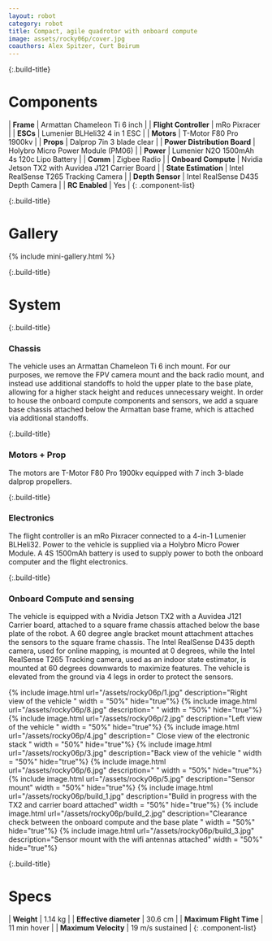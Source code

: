```yaml
---
layout: robot
category: robot
title: Compact, agile quadrotor with onboard compute
image: assets/rocky06p/cover.jpg
coauthors: Alex Spitzer, Curt Boirum
---
```

{:.build-title}
# Components

| **Frame**                    | Armattan Chameleon Ti 6 inch                    |
| **Flight Controller**        | mRo Pixracer |
| **ESCs**                     | Lumenier BLHeli32 4 in 1 ESC               |
| **Motors**                   | T-Motor F80 Pro 1900kv                            |
| **Props**                    | Dalprop 7in 3 blade clear                 |
| **Power Distribution Board** | Holybro Micro Power Module (PM06)         |
| **Power**                    | Lumenier N2O 1500mAh 4s 120c Lipo Battery |
| **Comm**                     | Zigbee Radio                              |
| **Onboard Compute**          | Nvidia Jetson TX2 with Auvidea J121 Carrier Board        |
| **State Estimation**          | Intel RealSense T265 Tracking Camera       |
| **Depth Sensor**          | Intel RealSense D435 Depth Camera       |
| **RC Enabled**          | Yes       |
{: .component-list}

{:.build-title}
# Gallery

{% include mini-gallery.html %}

{:.build-title}
# System

{:.build-title}
### Chassis
The vehicle uses an Armattan Chameleon Ti 6 inch mount. For our purposes, we remove the FPV camera mount and the back radio mount, and instead use additional standoffs to hold the upper plate to the base plate, allowing for a higher stack height and reduces unnecessary weight. In order to house the onboard compute components and sensors, we add a square base chassis attached below the Armattan base frame, which is attached via additional standoffs.

{:.build-title}
### Motors + Prop
The motors are T-Motor F80 Pro 1900kv equipped with 7 inch 3-blade dalprop propellers.

{:.build-title}
### Electronics
The flight controller is an mRo Pixracer connected to a 4-in-1 Lumenier BLHeli32. Power to the vehicle is supplied via a Holybro Micro Power Module. A 4S 1500mAh battery is used to supply power to both the onboard computer and the flight electronics.

{:.build-title}
### Onboard Compute and sensing
The vehicle is equipped with a Nvidia Jetson TX2 with a Auvidea J121 Carrier board, attached to a square frame chassis attached below the base plate of the robot. A 60 degree angle bracket mount attachment attaches the sensors to the square frame chassis. The Intel RealSense D435 depth camera, used for online mapping, is mounted at 0 degrees, while the Intel RealSense T265 Tracking camera, used as an indoor state estimator, is mounted at 60 degrees downwards to maximize features. The vehicle is elevated from the ground via 4 legs in order to protect the sensors.

{% include image.html url="/assets/rocky06p/1.jpg" description="Right view of the vehicle " width = "50%" hide="true"%}
{% include image.html url="/assets/rocky06p/8.jpg" description=" " width = "50%" hide="true"%}
{% include image.html url="/assets/rocky06p/2.jpg" description="Left view of the vehicle " width = "50%" hide="true"%}
{% include image.html url="/assets/rocky06p/4.jpg" description=" Close view of the electronic stack " width = "50%" hide="true"%}
{% include image.html url="/assets/rocky06p/3.jpg" description="Back view of the vehicle " width = "50%" hide="true"%}
{% include image.html url="/assets/rocky06p/6.jpg" description=" " width = "50%" hide="true"%}
{% include image.html url="/assets/rocky06p/5.jpg" description="Sensor mount" width = "50%" hide="true"%}
{% include image.html url="/assets/rocky06p/build_1.jpg" description="Build in progress with the TX2 and carrier board attached" width = "50%" hide="true"%}
{% include image.html url="/assets/rocky06p/build_2.jpg" description="Clearance check between the onboard compute and the base plate " width = "50%" hide="true"%}
{% include image.html url="/assets/rocky06p/build_3.jpg" description="Sensor mount with the wifi antennas attached" width = "50%" hide="true"%}

{:.build-title}
# Specs

|  **Weight**         |     1.14 kg                  |
| **Effective diameter**        | 30.6 cm                     |
| **Maximum Flight Time**        | 11 min hover                   |
| **Maximum Velocity**        | 19 m/s sustained                  |
{: .component-list}
